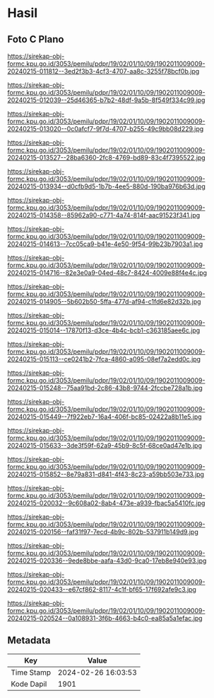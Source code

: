 # Hasil

## Foto C Plano

https://sirekap-obj-formc.kpu.go.id/3053/pemilu/pdpr/19/02/01/10/09/1902011009009-20240215-011812--3ed2f3b3-4cf3-4707-aa8c-3255f78bcf0b.jpg

https://sirekap-obj-formc.kpu.go.id/3053/pemilu/pdpr/19/02/01/10/09/1902011009009-20240215-012039--25d46365-b7b2-48df-9a5b-8f549f334c99.jpg

https://sirekap-obj-formc.kpu.go.id/3053/pemilu/pdpr/19/02/01/10/09/1902011009009-20240215-013020--0c0afcf7-9f7d-4707-b255-49c9bb08d229.jpg

https://sirekap-obj-formc.kpu.go.id/3053/pemilu/pdpr/19/02/01/10/09/1902011009009-20240215-013527--28ba6360-2fc8-4769-bd89-83c4f7395522.jpg

https://sirekap-obj-formc.kpu.go.id/3053/pemilu/pdpr/19/02/01/10/09/1902011009009-20240215-013934--d0cfb9d5-1b7b-4ee5-880d-190ba976b63d.jpg

https://sirekap-obj-formc.kpu.go.id/3053/pemilu/pdpr/19/02/01/10/09/1902011009009-20240215-014358--85962a90-c771-4a74-814f-aac91523f341.jpg

https://sirekap-obj-formc.kpu.go.id/3053/pemilu/pdpr/19/02/01/10/09/1902011009009-20240215-014613--7cc05ca9-b41e-4e50-9f54-99b23b7903a1.jpg

https://sirekap-obj-formc.kpu.go.id/3053/pemilu/pdpr/19/02/01/10/09/1902011009009-20240215-014716--82e3e0a9-04ed-48c7-8424-4009e88f4e4c.jpg

https://sirekap-obj-formc.kpu.go.id/3053/pemilu/pdpr/19/02/01/10/09/1902011009009-20240215-014905--5b602b50-5ffa-477d-af94-c1fd6e82d32b.jpg

https://sirekap-obj-formc.kpu.go.id/3053/pemilu/pdpr/19/02/01/10/09/1902011009009-20240215-015014--17870f13-d3ce-4b4c-bcb1-c363185aee6c.jpg

https://sirekap-obj-formc.kpu.go.id/3053/pemilu/pdpr/19/02/01/10/09/1902011009009-20240215-015113--ce0241b2-7fca-4860-a095-08ef7a2edd0c.jpg

https://sirekap-obj-formc.kpu.go.id/3053/pemilu/pdpr/19/02/01/10/09/1902011009009-20240215-015248--75aa91bd-2c86-43b8-9744-2fccbe728a1b.jpg

https://sirekap-obj-formc.kpu.go.id/3053/pemilu/pdpr/19/02/01/10/09/1902011009009-20240215-015449--7f922eb7-16a4-406f-bc85-02422a8b11e5.jpg

https://sirekap-obj-formc.kpu.go.id/3053/pemilu/pdpr/19/02/01/10/09/1902011009009-20240215-015633--3de3f59f-62a9-45b9-8c5f-68ce0ad47e1b.jpg

https://sirekap-obj-formc.kpu.go.id/3053/pemilu/pdpr/19/02/01/10/09/1902011009009-20240215-015852--8e79a831-d841-4f43-8c23-a59bb503e733.jpg

https://sirekap-obj-formc.kpu.go.id/3053/pemilu/pdpr/19/02/01/10/09/1902011009009-20240215-020032--9c608a02-8ab4-473e-a939-fbac5a5410fc.jpg

https://sirekap-obj-formc.kpu.go.id/3053/pemilu/pdpr/19/02/01/10/09/1902011009009-20240215-020156--faf31f97-7ecd-4b9c-802b-537911b149d9.jpg

https://sirekap-obj-formc.kpu.go.id/3053/pemilu/pdpr/19/02/01/10/09/1902011009009-20240215-020336--9ede8bbe-aafa-43d0-9ca0-17eb8e940e93.jpg

https://sirekap-obj-formc.kpu.go.id/3053/pemilu/pdpr/19/02/01/10/09/1902011009009-20240215-020433--e67cf862-8117-4c1f-bf65-17f692afe9c3.jpg

https://sirekap-obj-formc.kpu.go.id/3053/pemilu/pdpr/19/02/01/10/09/1902011009009-20240215-020524--0a108931-3f6b-4663-b4c0-ea85a5a1efac.jpg


## Metadata

| Key        | Value               |
| ---------- | ------------------- |
| Time Stamp | 2024-02-26 16:03:53 |
| Kode Dapil | 1901                |



